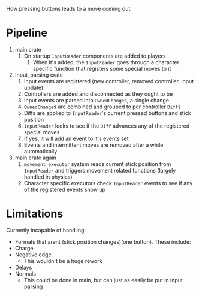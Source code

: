 How pressing buttons leads to a move coming out.

# Pipeline
1. main crate
	1. On startup `InputReader` components are added to players
		1. When it's added, the `InputReader` goes through a character specific function that registers some special moves to it
2. input_parsing crate
	1. Input events are registered (new controller, removed controller, input update)
	2. Controllers are added and disconnected as they ought to be
	3. Input events are parsed into `OwnedChange`s, a single change
	4. `OwnedChange`s are combined and grouped to per controller `Diff`s
	5. Diffs are applied to `InputReader`'s current pressed buttons and stick position
	6. `InputReader` looks to see if the `Diff` advances any of the registered special moves
	7. If yes, it will add an event to it's events set
	8. Events and intermittent moves are removed after a while automatically
3. main crate again
	1. `movement_executor` system reads current stick position from `InputReader` and triggers movement related functions (largely handled in physics)
	2. Character specific executors check `InputReader` events to see if any of the registered events show up

# Limitations
Currently incapable of handling:
- Formats that arent (stick position changes)(one button). These include:
- Charge
- Negative edge
	- This wouldn't be a huge rework
- Delays
- Normals
	- This could be done in main, but can just as easily be put in input parsing 
